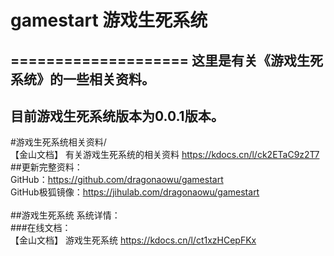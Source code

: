 # gamestart 游戏生死系统
====================
这里是有关《游戏生死系统》的一些相关资料。<br>
----------------------------------------
目前游戏生死系统版本为0.0.1版本。<br>
-------------------------
#游戏生死系统相关资料/<br>
【金山文档】 有关游戏生死系统的相关资料 https://kdocs.cn/l/ck2ETaC9z2T7 <br>
##更新完整资料： <br>
GitHub：https://github.com/dragonaowu/gamestart<br>
GitHub极狐镜像：https://jihulab.com/dragonaowu/gamestart <br>
<br>
##游戏生死系统 系统详情：<br>
###在线文档：<br>
【金山文档】 游戏生死系统 https://kdocs.cn/l/ct1xzHCepFKx<br>
